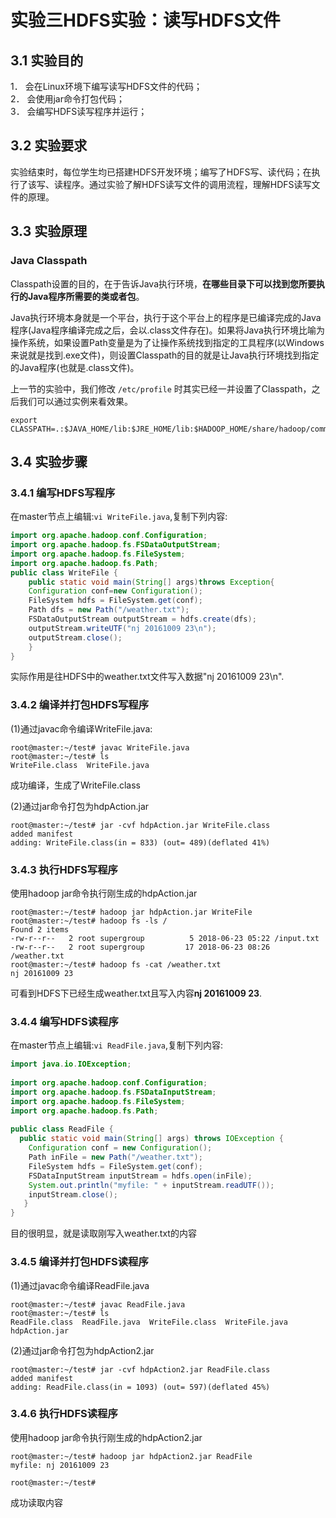 ﻿# 实验三HDFS实验：读写HDFS文件

## 3.1 实验目的  
1． 会在Linux环境下编写读写HDFS文件的代码；  
2． 会使用jar命令打包代码；  
3． 会编写HDFS读写程序并运行；

## 3.2 实验要求
实验结束时，每位学生均已搭建HDFS开发环境；编写了HDFS写、读代码；在执行了该写、读程序。通过实验了解HDFS读写文件的调用流程，理解HDFS读写文件的原理。

## 3.3 实验原理
### Java Classpath
Classpath设置的目的，在于告诉Java执行环境，**在哪些目录下可以找到您所要执行的Java程序所需要的类或者包**。

Java执行环境本身就是一个平台，执行于这个平台上的程序是已编译完成的Java程序(Java程序编译完成之后，会以.class文件存在)。如果将Java执行环境比喻为操作系统，如果设置Path变量是为了让操作系统找到指定的工具程序(以Windows来说就是找到.exe文件)，则设置Classpath的目的就是让Java执行环境找到指定的Java程序(也就是.class文件)。

上一节的实验中，我们修改 `/etc/profile` 时其实已经一并设置了Classpath，之后我们可以通过实例来看效果。
```
export CLASSPATH=.:$JAVA_HOME/lib:$JRE_HOME/lib:$HADOOP_HOME/share/hadoop/common/*:$HADOOP_HOME/share/hadoop/common/lib/*
```

## 3.4 实验步骤
### 3.4.1 编写HDFS写程序
在master节点上编辑:`vi WriteFile.java`,复制下列内容:
```java
import org.apache.hadoop.conf.Configuration;
import org.apache.hadoop.fs.FSDataOutputStream;
import org.apache.hadoop.fs.FileSystem;
import org.apache.hadoop.fs.Path;
public class WriteFile {
    public static void main(String[] args)throws Exception{
    Configuration conf=new Configuration();
    FileSystem hdfs = FileSystem.get(conf); 
    Path dfs = new Path("/weather.txt"); 
    FSDataOutputStream outputStream = hdfs.create(dfs); 
    outputStream.writeUTF("nj 20161009 23\n");
    outputStream.close();
    }
}
```
实际作用是往HDFS中的weather.txt文件写入数据"nj 20161009 23\n".

### 3.4.2 编译并打包HDFS写程序
(1)通过javac命令编译WriteFile.java:
```
root@master:~/test# javac WriteFile.java 
root@master:~/test# ls
WriteFile.class  WriteFile.java
```
成功编译，生成了WriteFile.class

(2)通过jar命令打包为hdpAction.jar
```
root@master:~/test# jar -cvf hdpAction.jar WriteFile.class
added manifest
adding: WriteFile.class(in = 833) (out= 489)(deflated 41%)
```

### 3.4.3 执行HDFS写程序
使用hadoop jar命令执行刚生成的hdpAction.jar
```
root@master:~/test# hadoop jar hdpAction.jar WriteFile 
root@master:~/test# hadoop fs -ls /
Found 2 items
-rw-r--r--   2 root supergroup          5 2018-06-23 05:22 /input.txt
-rw-r--r--   2 root supergroup         17 2018-06-23 08:26 /weather.txt
root@master:~/test# hadoop fs -cat /weather.txt
nj 20161009 23
```
可看到HDFS下已经生成weather.txt且写入内容**nj 20161009 23**.

### 3.4.4 编写HDFS读程序
在master节点上编辑:`vi ReadFile.java`,复制下列内容:
```java
import java.io.IOException;
 
import org.apache.hadoop.conf.Configuration;
import org.apache.hadoop.fs.FSDataInputStream;
import org.apache.hadoop.fs.FileSystem;
import org.apache.hadoop.fs.Path;
 
public class ReadFile {
  public static void main(String[] args) throws IOException {
    Configuration conf = new Configuration();
    Path inFile = new Path("/weather.txt");
    FileSystem hdfs = FileSystem.get(conf);
    FSDataInputStream inputStream = hdfs.open(inFile);
    System.out.println("myfile: " + inputStream.readUTF());
    inputStream.close();
   }
}
```
目的很明显，就是读取刚写入weather.txt的内容

### 3.4.5 编译并打包HDFS读程序
(1)通过javac命令编译ReadFile.java
```
root@master:~/test# javac ReadFile.java 
root@master:~/test# ls
ReadFile.class  ReadFile.java  WriteFile.class  WriteFile.java  hdpAction.jar
```
(2)通过jar命令打包为hdpAction2.jar
```
root@master:~/test# jar -cvf hdpAction2.jar ReadFile.class
added manifest
adding: ReadFile.class(in = 1093) (out= 597)(deflated 45%)
```
 
### 3.4.6 执行HDFS读程序
使用hadoop jar命令执行刚生成的hdpAction2.jar
```
root@master:~/test# hadoop jar hdpAction2.jar ReadFile 
myfile: nj 20161009 23

root@master:~/test# 
```
成功读取内容